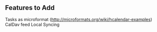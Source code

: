 ## Features to Add
Tasks as microformat (http://microformats.org/wiki/hcalendar-examples)
CalDav feed
Local Syncing